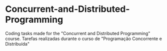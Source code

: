 # Concurrent-and-Distributed-Programming
Coding tasks made for the "Concurrent and Distributed Programming" course. 
Tarefas realizadas durante o curso de "Programação Concorrente e Distribuída"
